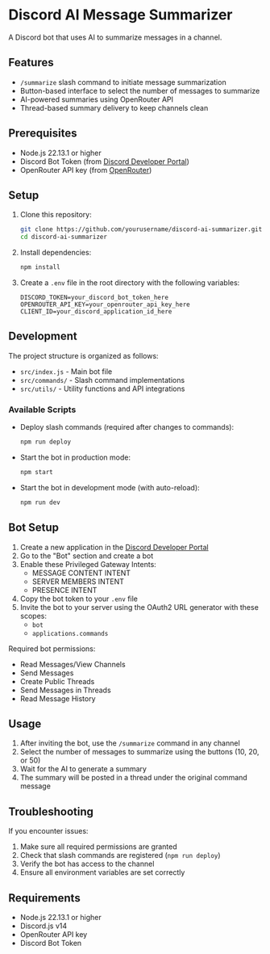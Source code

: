 # Discord AI Message Summarizer

A Discord bot that uses AI to summarize messages in a channel.

## Features

- `/summarize` slash command to initiate message summarization
- Button-based interface to select the number of messages to summarize
- AI-powered summaries using OpenRouter API
- Thread-based summary delivery to keep channels clean

## Prerequisites

- Node.js 22.13.1 or higher
- Discord Bot Token (from [Discord Developer Portal](https://discord.com/developers/applications))
- OpenRouter API key (from [OpenRouter](https://openrouter.ai/))

## Setup

1. Clone this repository:
   ```bash
   git clone https://github.com/yourusername/discord-ai-summarizer.git
   cd discord-ai-summarizer
   ```

2. Install dependencies:
   ```bash
   npm install
   ```

3. Create a `.env` file in the root directory with the following variables:
   ```env
   DISCORD_TOKEN=your_discord_bot_token_here
   OPENROUTER_API_KEY=your_openrouter_api_key_here
   CLIENT_ID=your_discord_application_id_here
   ```

## Development

The project structure is organized as follows:
- `src/index.js` - Main bot file
- `src/commands/` - Slash command implementations
- `src/utils/` - Utility functions and API integrations

### Available Scripts

- Deploy slash commands (required after changes to commands):
  ```bash
  npm run deploy
  ```

- Start the bot in production mode:
  ```bash
  npm start
  ```

- Start the bot in development mode (with auto-reload):
  ```bash
  npm run dev
  ```

## Bot Setup

1. Create a new application in the [Discord Developer Portal](https://discord.com/developers/applications)
2. Go to the "Bot" section and create a bot
3. Enable these Privileged Gateway Intents:
   - MESSAGE CONTENT INTENT
   - SERVER MEMBERS INTENT
   - PRESENCE INTENT
4. Copy the bot token to your `.env` file
5. Invite the bot to your server using the OAuth2 URL generator with these scopes:
   - `bot`
   - `applications.commands`
   
Required bot permissions:
- Read Messages/View Channels
- Send Messages
- Create Public Threads
- Send Messages in Threads
- Read Message History

## Usage

1. After inviting the bot, use the `/summarize` command in any channel
2. Select the number of messages to summarize using the buttons (10, 20, or 50)
3. Wait for the AI to generate a summary
4. The summary will be posted in a thread under the original command message

## Troubleshooting

If you encounter issues:
1. Make sure all required permissions are granted
2. Check that slash commands are registered (`npm run deploy`)
3. Verify the bot has access to the channel
4. Ensure all environment variables are set correctly

## Requirements

- Node.js 22.13.1 or higher
- Discord.js v14
- OpenRouter API key
- Discord Bot Token 